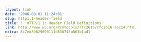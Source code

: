 ```yaml
---
layout: link
date: '2006-08-01 11:24:01'
slug: http1.1-header-field
title: ! 'HTTP/1.1: Header Field Definitions'
link: http://www.w3.org/Protocols/rfc2616/rfc2616-sec14.html
extra: 8c7ed89829690111d836743b563b1ad1
---
```



